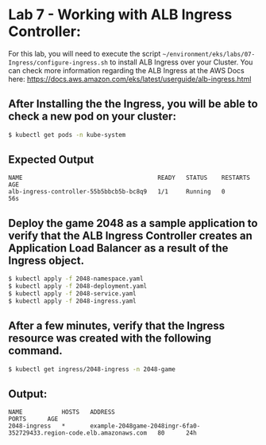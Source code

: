 # Lab 7 - Working with ALB Ingress Controller:

For this lab, you will need to execute the script `~/environment/eks/labs/07-Ingress/configure-ingress.sh` to install ALB Ingress over your Cluster. You can check more information regarding the ALB Ingress at the AWS Docs here: https://docs.aws.amazon.com/eks/latest/userguide/alb-ingress.html

## After Installing the the Ingress, you will be able to check a new pod on your cluster:

```bash
$ kubectl get pods -n kube-system
```

## Expected Output

```
NAME                                      READY   STATUS    RESTARTS   AGE
alb-ingress-controller-55b5bbcb5b-bc8q9   1/1     Running   0          56s
```

## Deploy the game 2048 as a sample application to verify that the ALB Ingress Controller creates an Application Load Balancer as a result of the Ingress object.

```bash
$ kubectl apply -f 2048-namespace.yaml
$ kubectl apply -f 2048-deployment.yaml
$ kubectl apply -f 2048-service.yaml
$ kubectl apply -f 2048-ingress.yaml
```
## After a few minutes, verify that the Ingress resource was created with the following command.

```bash
$ kubectl get ingress/2048-ingress -n 2048-game
```

## Output:

```
NAME           HOSTS   ADDRESS                                                                 PORTS      AGE
2048-ingress   *       example-2048game-2048ingr-6fa0-352729433.region-code.elb.amazonaws.com   80      24h
```
